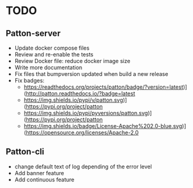 TODO
====

Patton-server
-------------

- Update docker compose files
- Review and re-enable the tests
- Review Docker file: reduce docker image size
- Write more documentation
- Fix files that bumpversion updated when build a new release
- Fix badges:
  - https://readthedocs.org/projects/patton/badge/?version=latest)](http://patton.readthedocs.io/?badge=latest
  - https://img.shields.io/pypi/v/patton.svg)](https://pypi.org/project/patton
  - https://img.shields.io/pypi/pyversions/patton.svg)](https://pypi.org/project/patton
  - https://img.shields.io/badge/License-Apache%202.0-blue.svg)](https://opensource.org/licenses/Apache-2.0

Patton-cli
----------

- change default text of log depending of the error level
- Add banner feature
- Add continuous feature
